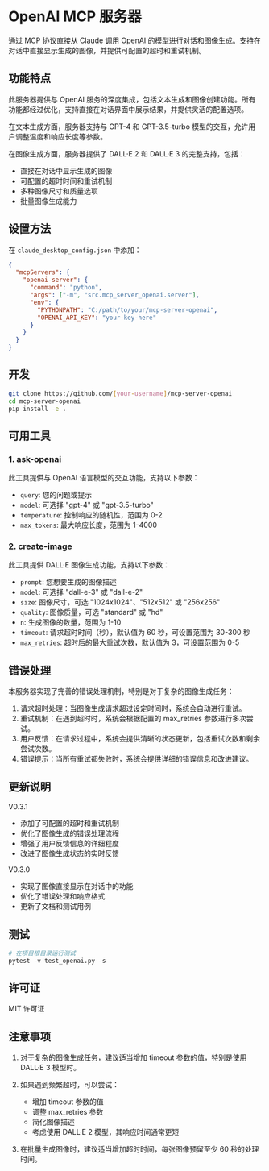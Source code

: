 # OpenAI MCP 服务器

通过 MCP 协议直接从 Claude 调用 OpenAI 的模型进行对话和图像生成。支持在对话中直接显示生成的图像，并提供可配置的超时和重试机制。

## 功能特点

此服务器提供与 OpenAI 服务的深度集成，包括文本生成和图像创建功能。所有功能都经过优化，支持直接在对话界面中展示结果，并提供灵活的配置选项。

在文本生成方面，服务器支持与 GPT-4 和 GPT-3.5-turbo 模型的交互，允许用户调整温度和响应长度等参数。

在图像生成方面，服务器提供了 DALL·E 2 和 DALL·E 3 的完整支持，包括：
- 直接在对话中显示生成的图像
- 可配置的超时时间和重试机制
- 多种图像尺寸和质量选项
- 批量图像生成能力

## 设置方法

在 `claude_desktop_config.json` 中添加：

```json
{
  "mcpServers": {
    "openai-server": {
      "command": "python",
      "args": ["-m", "src.mcp_server_openai.server"],
      "env": {
        "PYTHONPATH": "C:/path/to/your/mcp-server-openai",
        "OPENAI_API_KEY": "your-key-here"
      }
    }
  }
}
```

## 开发
```bash
git clone https://github.com/[your-username]/mcp-server-openai
cd mcp-server-openai
pip install -e .
```

## 可用工具

### 1. ask-openai
此工具提供与 OpenAI 语言模型的交互功能，支持以下参数：
- `query`: 您的问题或提示
- `model`: 可选择 "gpt-4" 或 "gpt-3.5-turbo"
- `temperature`: 控制响应的随机性，范围为 0-2
- `max_tokens`: 最大响应长度，范围为 1-4000

### 2. create-image
此工具提供 DALL·E 图像生成功能，支持以下参数：
- `prompt`: 您想要生成的图像描述
- `model`: 可选择 "dall-e-3" 或 "dall-e-2"
- `size`: 图像尺寸，可选 "1024x1024"、"512x512" 或 "256x256"
- `quality`: 图像质量，可选 "standard" 或 "hd"
- `n`: 生成图像的数量，范围为 1-10
- `timeout`: 请求超时时间（秒），默认值为 60 秒，可设置范围为 30-300 秒
- `max_retries`: 超时后的最大重试次数，默认值为 3，可设置范围为 0-5

## 错误处理

本服务器实现了完善的错误处理机制，特别是对于复杂的图像生成任务：

1. 请求超时处理：当图像生成请求超过设定时间时，系统会自动进行重试。
2. 重试机制：在遇到超时时，系统会根据配置的 max_retries 参数进行多次尝试。
3. 用户反馈：在请求过程中，系统会提供清晰的状态更新，包括重试次数和剩余尝试次数。
4. 错误提示：当所有重试都失败时，系统会提供详细的错误信息和改进建议。

## 更新说明

V0.3.1
- 添加了可配置的超时和重试机制
- 优化了图像生成的错误处理流程
- 增强了用户反馈信息的详细程度
- 改进了图像生成状态的实时反馈

V0.3.0
- 实现了图像直接显示在对话中的功能
- 优化了错误处理和响应格式
- 更新了文档和测试用例

## 测试
```python
# 在项目根目录运行测试
pytest -v test_openai.py -s
```

## 许可证
MIT 许可证

## 注意事项

1. 对于复杂的图像生成任务，建议适当增加 timeout 参数的值，特别是使用 DALL·E 3 模型时。
2. 如果遇到频繁超时，可以尝试：
   - 增加 timeout 参数的值
   - 调整 max_retries 参数
   - 简化图像描述
   - 考虑使用 DALL·E 2 模型，其响应时间通常更短

3. 在批量生成图像时，建议适当增加超时时间，每张图像预留至少 60 秒的处理时间。